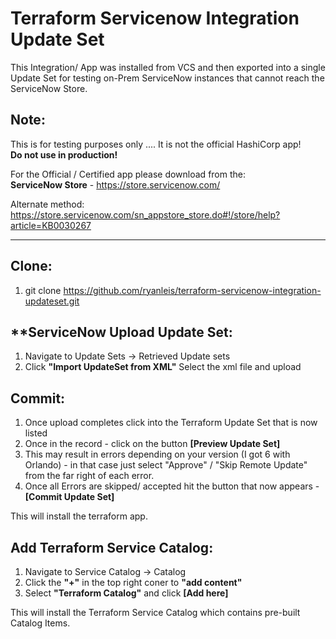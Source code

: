 # Terraform Servicenow Integration Update Set

This Integration/ App was installed from VCS and then exported into a single Update Set for testing on-Prem ServiceNow instances that cannot reach the ServiceNow Store.

Note:
-----------
This is for testing purposes only .... It is not the official HashiCorp app! <br />
**Do not use in production!** <br />

For the Official / Certified app please download from the: <br />
**ServiceNow Store** - https://store.servicenow.com/

Alternate method:<br /> https://store.servicenow.com/sn_appstore_store.do#!/store/help?article=KB0030267

------------------
Clone:
-------------
1. git clone https://github.com/ryanleis/terraform-servicenow-integration-updateset.git

**ServiceNow
Upload Update Set:
-------------
1. Navigate to Update Sets -> Retrieved Update sets
1. Click **"Import UpdateSet from XML"** Select the xml file and upload

Commit:
--------------
1. Once upload completes click into the Terraform Update Set that is now listed
1. Once in the record - click on the button **[Preview Update Set]**
1. This may result in errors depending on your version (I got 6 with Orlando) - in that case just select "Approve" / "Skip Remote Update" from the far right of each error.
1. Once all Errors are skipped/ accepted hit the button that now appears - **[Commit Update Set]**

This will install the terraform app.

Add Terraform Service Catalog:
-------------------------------
1. Navigate to Service Catalog -> Catalog
1. Click the **"+"** in the top right coner to **"add content"**
1. Select **"Terraform Catalog"** and click **[Add here]**

This will install the Terraform Service Catalog which contains pre-built Catalog Items.

#
